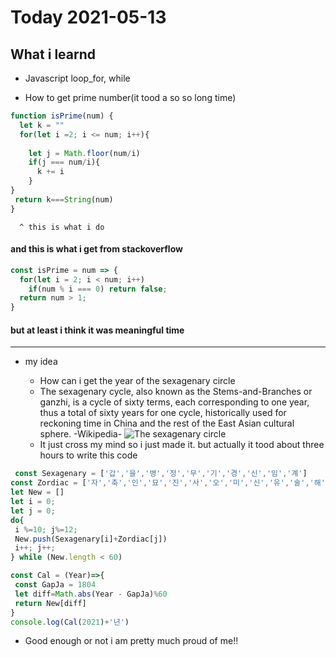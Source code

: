 # Today   2021-05-13
## What i learnd 
- Javascript loop_for, while
* How to get prime number(it tood a so so long time)

``` javascript
function isPrime(num) {
  let k = ""
  for(let i =2; i <= num; i++){
    
    let j = Math.floor(num/i)
    if(j === num/i){
      k += i
    }
}
 return k===String(num)
}
```  
      ^ this is what i do 
#### and this is what i get from stackoverflow 

``` js
const isPrime = num => {
  for(let i = 2; i < num; i++)
    if(num % i === 0) return false;
  return num > 1;
}

```

#### but at least i think it was meaningful time 
---
- my idea  
  - How can i get the year of the sexagenary circle
   * The sexagenary cycle, also known as the Stems-and-Branches or ganzhi, is a cycle of sixty terms, each corresponding to one year, thus a total of sixty years for one cycle, historically used for reckoning time in China and the rest of the East Asian cultural sphere. -Wikipedia-
   ![The sexagenary circle](https://upload.wikimedia.org/wikipedia/commons/5/5f/Sexagenary_cycle_years_spirals.svg)

  - It just cross my mind so i just made it. 
  but actually it tood about three hours to write this code  
 ``` js
  const Sexagenary = ['갑','을','병','정','무','기','경','신','임','계']
const Zordiac = ['자','축','인','묘','진','사','오','미','신','유','술','해'] 
let New = []
let i = 0;
let j = 0;
do{
  i %=10; j%=12;
  New.push(Sexagenary[i]+Zordiac[j])
  i++; j++;
} while (New.length < 60)

const Cal = (Year)=>{
  const GapJa = 1804 
  let diff=Math.abs(Year - GapJa)%60
  return New[diff]
}
console.log(Cal(2021)+'년')

 ```   
- Good enough or not i am pretty much proud of me!!


